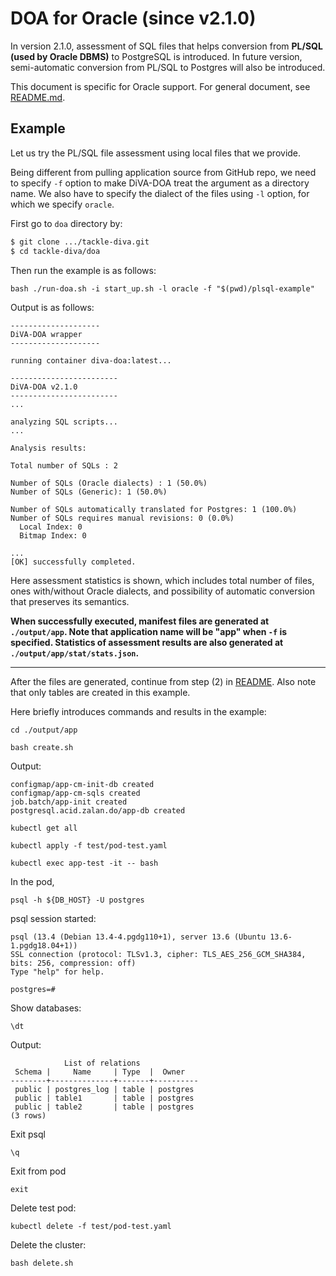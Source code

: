 # DOA for Oracle (since v2.1.0)

In version 2.1.0, assessment of SQL files that helps conversion from **PL/SQL (used by Oracle DBMS)** to PostgreSQL is introduced.
In future version, semi-automatic conversion from PL/SQL to Postgres will also be introduced.

This document is specific for Oracle support. For general document, see [README.md](../README.md).

## Example

Let us try the PL/SQL file assessment using local files that we provide.

Being different from pulling application source from GitHub repo,
we need to specify `-f` option to make DiVA-DOA treat the argument as a directory name.
We also have to specify the dialect of the files using `-l` option, for which we specify `oracle`.

First go to `doa` directory by:

```bash
$ git clone .../tackle-diva.git
$ cd tackle-diva/doa
```

Then run the example is as follows:

```
bash ./run-doa.sh -i start_up.sh -l oracle -f "$(pwd)/plsql-example"
```

Output is as follows:

```
--------------------
DiVA-DOA wrapper
--------------------

running container diva-doa:latest...

------------------------
DiVA-DOA v2.1.0
------------------------
...

analyzing SQL scripts...
...

Analysis results:

Total number of SQLs : 2

Number of SQLs (Oracle dialects) : 1 (50.0%)
Number of SQLs (Generic): 1 (50.0%)

Number of SQLs automatically translated for Postgres: 1 (100.0%)
Number of SQLs requires manual revisions: 0 (0.0%)
  Local Index: 0
  Bitmap Index: 0

...
[OK] successfully completed.
```

Here assessment statistics is shown, which includes total number of files, ones with/without Oracle dialects, and possibility of automatic conversion that preserves its semantics.

**When successfully executed, manifest files are generated at `./output/app`.
Note that application name will be "app" when `-f` is specified.
Statistics of assessment results are also generated at `./output/app/stat/stats.json`.**

----

After the files are generated, continue from step (2) in [README](../README.md).
Also note that only tables are created in this example.

Here briefly introduces commands and results in the example:

```
cd ./output/app
```

```
bash create.sh
```

Output:

```
configmap/app-cm-init-db created
configmap/app-cm-sqls created
job.batch/app-init created
postgresql.acid.zalan.do/app-db created
```

```
kubectl get all
```

```
kubectl apply -f test/pod-test.yaml
```

```
kubectl exec app-test -it -- bash
```

In the pod,

```
psql -h ${DB_HOST} -U postgres
```

psql session started:

```
psql (13.4 (Debian 13.4-4.pgdg110+1), server 13.6 (Ubuntu 13.6-1.pgdg18.04+1))
SSL connection (protocol: TLSv1.3, cipher: TLS_AES_256_GCM_SHA384, bits: 256, compression: off)
Type "help" for help.

postgres=# 
```

Show databases:

```
\dt
```

Output:

```
            List of relations
 Schema |     Name     | Type  |  Owner   
--------+--------------+-------+----------
 public | postgres_log | table | postgres
 public | table1       | table | postgres
 public | table2       | table | postgres
(3 rows)
```

Exit psql

```
\q
```

Exit from pod

```
exit
```

Delete test pod:

```
kubectl delete -f test/pod-test.yaml
```

Delete the cluster:

```
bash delete.sh 
```
